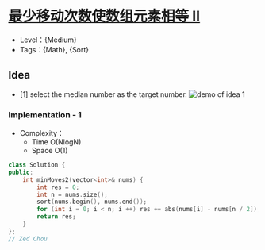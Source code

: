 # [最少移动次数使数组元素相等 II](https://leetcode.cn/problems/minimum-moves-to-equal-array-elements-ii/)

- Level：{Medium}
- Tags：{Math}, {Sort}

## Idea

- [1] select the median number as the target number.
![demo of idea 1](https://pic.imgdb.cn/item/6285acf309475431293e20e6.jpg)

### Implementation - 1

- Complexity：
  - Time O(NlogN)
  - Space O(1)

``` c++
class Solution {
public:
    int minMoves2(vector<int>& nums) {
        int res = 0;
        int n = nums.size();
        sort(nums.begin(), nums.end());
        for (int i = 0; i < n; i ++) res += abs(nums[i] - nums[n / 2]);
        return res; 
    }
};
// Zed Chou
```

